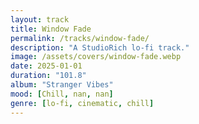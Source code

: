```yaml
---
layout: track
title: Window Fade
permalink: /tracks/window-fade/
description: "A StudioRich lo-fi track."
image: /assets/covers/window-fade.webp
date: 2025-01-01
duration: "101.8"
album: "Stranger Vibes"
mood: [Chill, nan, nan]
genre: [lo-fi, cinematic, chill]
---
```

